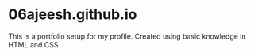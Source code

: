 # 06ajeesh.github.io
This is a portfolio setup for my profile.
Created using basic knowledge in HTML and CSS.
